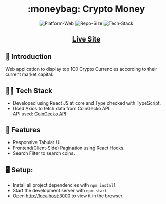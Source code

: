 <h1 align="center">:moneybag: Crypto Money</h1>

<p align="center">
	<img src="https://img.shields.io/badge/Platform-Web-brightgreen" alt="Platform-Web">
	<img src="https://img.shields.io/badge/Repo%20Size-715%20kB-blue" alt="Repo-Size">
  	<img src="https://img.shields.io/badge/Tech%20Stack-React%20JS%2C%20TypeScript%2C%20CSS%2C%20CoinGecko%20API-red" alt="Tech-Stack">
</p>
<h2 align="center"><a href="https://crypto-money.netlify.app/"> Live Site </a></h2>

                           

## :bookmark_tabs: Introduction 
Web application to display top 100 Crypto Currencies according to their current market capital.

## :technologist: Tech Stack 
- Developed using React JS at core and Type checked with TypeScript.
- Used Axios to fetch data from CoinGecko API.<br>
  API used: [CoinGecko API](https://www.coingecko.com/en/api)

## :guitar: Features
- Responsive Tabular UI.
- Frontend(Client-Side) Pagination using React Hooks.
- Search Filter to search coins.

## :desktop_computer: Setup:
- Install all project dependencies with ```npm install```
- Start the development server with ```npm start```
- Open [http://localhost:3000](http://localhost:3000) to view it in the browser.
